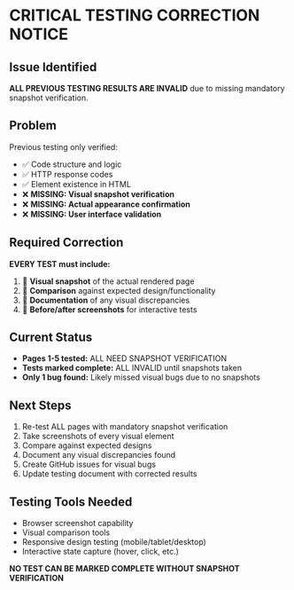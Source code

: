 # CRITICAL TESTING CORRECTION NOTICE

## Issue Identified
**ALL PREVIOUS TESTING RESULTS ARE INVALID** due to missing mandatory snapshot verification.

## Problem
Previous testing only verified:
- ✅ Code structure and logic
- ✅ HTTP response codes
- ✅ Element existence in HTML
- ❌ **MISSING: Visual snapshot verification**
- ❌ **MISSING: Actual appearance confirmation**
- ❌ **MISSING: User interface validation**

## Required Correction
**EVERY TEST must include:**
1. 📸 **Visual snapshot** of the actual rendered page
2. 📸 **Comparison** against expected design/functionality
3. 📸 **Documentation** of any visual discrepancies
4. 📸 **Before/after screenshots** for interactive tests

## Current Status
- **Pages 1-5 tested:** ALL NEED SNAPSHOT VERIFICATION
- **Tests marked complete:** ALL INVALID until snapshots taken
- **Only 1 bug found:** Likely missed visual bugs due to no snapshots

## Next Steps
1. Re-test ALL pages with mandatory snapshot verification
2. Take screenshots of every visual element
3. Compare against expected designs
4. Document any visual discrepancies found
5. Create GitHub issues for visual bugs
6. Update testing document with corrected results

## Testing Tools Needed
- Browser screenshot capability
- Visual comparison tools
- Responsive design testing (mobile/tablet/desktop)
- Interactive state capture (hover, click, etc.)

**NO TEST CAN BE MARKED COMPLETE WITHOUT SNAPSHOT VERIFICATION**
